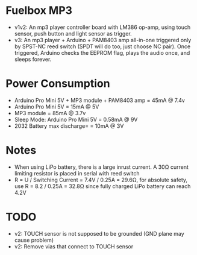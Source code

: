 Fuelbox MP3
===========
* v1v2: An mp3 player controller board with LM386 op-amp, using touch sensor, push button and light sensor as trigger.
* v3: An mp3 player + Arduino + PAM8403 amp all-in-one triggered only by SPST-NC reed switch (SPDT will do too, just choose NC pair). Once triggered, Arduino checks the EEPROM flag, plays the audio once, and sleeps forever.

Power Consumption
=================
* Arduino Pro Mini 5V + MP3 module + PAM8403 amp = 45mA @ 7.4v
* Arduino Pro Mini 5V = 15mA @ 5V
* MP3 module = 85mA @ 3.7v
* Sleep Mode: Arduino Pro Mini 5V = 0.58mA @ 9V
* 2032 Battery max discharge= = 10mA @ 3V

Notes
=====
* When using LiPo battery, there is a large inrust current. A 30Ω current limiting resistor is placed in serial with reed switch
* R = U / Switching Current = 7.4V / 0.25A = 29.6Ω, for absolute safety, use R = 8.2 / 0.25A = 32.8Ω since fully charged LiPo battery can reach 4.2V

TODO
====
* v2: TOUCH sensor is not supposed to be grounded (GND plane may cause problem)
* v2: Remove vias that connect to TOUCH sensor

